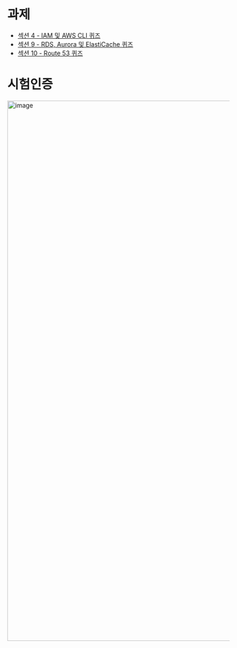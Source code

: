 # **과제**

* [섹션 4 - IAM 및 AWS CLI 퀴즈](https://elderly-yak-238.notion.site/4-IAM-AWS-CLI-570340044708400e930424239873d7c2)
* [섹션 9 - RDS, Aurora 및 ElastiCache 퀴즈](https://elderly-yak-238.notion.site/9-RDS-Aurora-ElastiCache-3332a77a9a554a319786e6ea591e9bed)
* [섹션 10 - Route 53 퀴즈](https://elderly-yak-238.notion.site/10-Route-53-e10356a208e544ae94a80e9b4cfe7de6)



# **시험인증**

<img width="1222" alt="image" src="https://user-images.githubusercontent.com/33277588/160283171-ef7e1c3c-3ad0-469f-9643-147f55f9dfa8.png">
